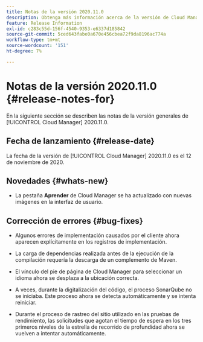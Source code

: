 ```yaml
---
title: Notas de la versión 2020.11.0
description: Obtenga más información acerca de la versión de Cloud Manager 2020.11.0.
feature: Release Information
exl-id: c283c55d-156f-4540-9353-e6337d185842
source-git-commit: 5ced643fabe0a670e456cbea72f9da8196ac774a
workflow-type: tm+mt
source-wordcount: '151'
ht-degree: 7%

---
```


# Notas de la versión 2020.11.0 {#release-notes-for}

En la siguiente sección se describen las notas de la versión generales de [!UICONTROL Cloud Manager] 2020.11.0.

## Fecha de lanzamiento {#release-date}

La fecha de la versión de [!UICONTROL Cloud Manager] 2020.11.0 es el 12 de noviembre de 2020.

## Novedades {#whats-new}

* La pestaña **Aprender** de Cloud Manager se ha actualizado con nuevas imágenes en la interfaz de usuario.

## Corrección de errores {#bug-fixes}

* Algunos errores de implementación causados por el cliente ahora aparecen explícitamente en los registros de implementación.

* La carga de dependencias realizada antes de la ejecución de la compilación requería la descarga de un complemento de Maven.

* El vínculo del pie de página de Cloud Manager para seleccionar un idioma ahora se desplaza a la ubicación correcta.

* A veces, durante la digitalización del código, el proceso SonarQube no se iniciaba. Este proceso ahora se detecta automáticamente y se intenta reiniciar.

* Durante el proceso de rastreo del sitio utilizado en las pruebas de rendimiento, las solicitudes que agotan el tiempo de espera en los tres primeros niveles de la estrella de recorrido de profundidad ahora se vuelven a intentar automáticamente.
